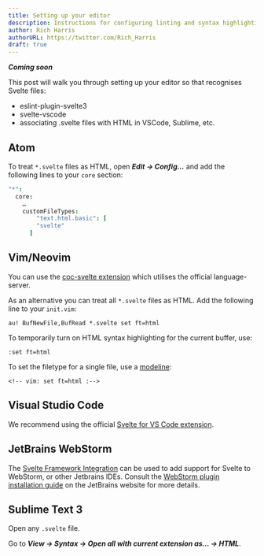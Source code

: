 ```yaml
---
title: Setting up your editor
description: Instructions for configuring linting and syntax highlighting
author: Rich Harris
authorURL: https://twitter.com/Rich_Harris
draft: true
---
```


*__Coming soon__*

This post will walk you through setting up your editor so that recognises Svelte files:

* eslint-plugin-svelte3
* svelte-vscode
* associating .svelte files with HTML in VSCode, Sublime, etc.

## Atom

To treat `*.svelte` files as HTML, open *__Edit → Config...__* and add the following lines to your `core` section:

```cson
"*":
  core:
    …
    customFileTypes:
	    "text.html.basic": [
        "svelte"
      ]
```

## Vim/Neovim

You can use the [coc-svelte extension](https://github.com/coc-extensions/coc-svelte) which utilises the official language-server.

As an alternative you can treat all `*.svelte` files as HTML. Add the following line to your `init.vim`:

```
au! BufNewFile,BufRead *.svelte set ft=html
```

To temporarily turn on HTML syntax highlighting for the current buffer, use:

```
:set ft=html
```

To set the filetype for a single file, use a [modeline](https://vim.fandom.com/wiki/Modeline_magic):

```
<!-- vim: set ft=html :-->
```

## Visual Studio Code

We recommend using the official [Svelte for VS Code extension](https://marketplace.visualstudio.com/items?itemName=svelte.svelte-vscode).

## JetBrains WebStorm

The [Svelte Framework Integration](https://plugins.jetbrains.com/plugin/12375-svelte/) can be used to add support for Svelte to WebStorm, or other Jetbrains IDEs. Consult the [WebStorm plugin installation guide](https://www.jetbrains.com/help/webstorm/managing-plugins.html) on the JetBrains website for more details.

## Sublime Text 3

Open any `.svelte` file.

Go to *__View → Syntax → Open all with current extension as... → HTML__*.

